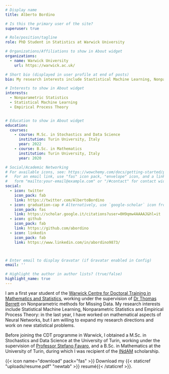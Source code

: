 ```yaml
---
# Display name
title: Alberto Bordino

# Is this the primary user of the site?
superuser: true

# Role/position/tagline
role: PhD Student in Statistics at Warwick University

# Organizations/Affiliations to show in About widget
organizations:
  - name: Warwick University
    url: https://warwick.ac.uk/

# Short bio (displayed in user profile at end of posts)
bio: My research interests include Stastistical Machine Learning, Nonparametric Statistics and Empirical Process Theory.

# Interests to show in About widget
interests:
  - Nonparametric Statistics
  - Statistical Machine Learning
  - Empirical Process Theory


# Education to show in About widget
education:
  courses:
    - course: M.Sc. in Stochastics and Data Science
      institution: Turin University, Italy
      year: 2022
    - course: B.Sc. in Mathematics
      institution: Turin University, Italy
      year: 2020

# Social/Academic Networking
# For available icons, see: https://wowchemy.com/docs/getting-started/page-builder/#icons
#   For an email link, use "fas" icon pack, "envelope" icon, and a link in the
#   form "mailto:your-email@example.com" or "/#contact" for contact widget.
social:
  - icon: twitter
    icon_pack: fab
    link: https://twitter.com/AlbertoBordino
  - icon: graduation-cap # Alternatively, use `google-scholar` icon from `ai` icon pack
    icon_pack: fas
    link: https://scholar.google.it/citations?user=0H9qmw4AAAAJ&hl=it
  - icon: github
    icon_pack: fab
    link: https://github.com/abordino
  - icon: linkedin
    icon_pack: fab
    link: https://www.linkedin.com/in/abordino9873/



# Enter email to display Gravatar (if Gravatar enabled in Config)
email: ''

# Highlight the author in author lists? (true/false)
highlight_name: true
---
```


I am a first year student of the [Warwick Centre for Doctoral Training in Mathematics and Statistics](https://warwick.ac.uk/fac/sci/statistics/postgrad/research/), working under the supervision of [Dr Thomas Berrett](https://warwick.ac.uk/fac/sci/statistics/staff/academic-research/berrett/) on Nonparametric methods for Missing Data. My research interests include Statistical Machine Learning, Nonparametric Statistics and Empirical Process Theory: in the last year, I have worked on mathematical aspects of Neural Networks, but I am willing to expand my research directions and work on new statistical problems. 

Before joining the CDT programme in Warwick, I obtained a M.Sc. in Stochastics and Data Science at the University of Turin, working under the supervision of [Professor Stefano Favaro](https://www.carloalberto.org/person/stefano-favaro/), and a B.Sc. in Mathematics at the University of Turin, during which I was recipient of the [INdAM](https://en.wikipedia.org/wiki/Istituto_Nazionale_di_Alta_Matematica_Francesco_Severi) scholarship.

{{< icon name="download" pack="fas" >}} Download my {{< staticref "uploads/resume.pdf" "newtab" >}} resumé{{< /staticref >}}.
